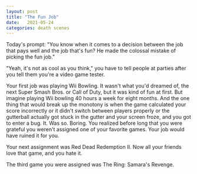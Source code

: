 ```yaml
---
layout: post
title: "The Fun Job"
date:   2021-05-24
categories: death scenes
---
```

Today's prompt: "You know when it comes to a decision between the job that pays well and the job that's fun? He made the colossal mistake of picking the fun job."

"Yeah, it's not as cool as you think," you have to tell people at parties after you tell them you're a video game tester. 

Your first job was playing Wii Bowling. It wasn't what you'd dreamed of, the next Super Smash Bros. or Call of Duty, but it was kind of fun at first. But imagine playing Wii bowling 40 hours a week for eight months. And the one thing that would break up the monotony is when the game calculated your score incorrectly or it didn't switch between players properly or the gutterball actually got stuck in the gutter and your screen froze, and you got to enter a bug. It. Was so. Boring. You realized before long that you were grateful you weren't assigned one of your favorite games. Your job would have ruined it for you.

Your next assignment was Red Dead Redemption II. Now all your friends love that game, and you hate it.

The third game you were assigned was The Ring: Samara's Revenge. 
